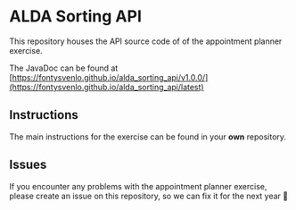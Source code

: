 # ALDA Sorting API

This repository houses the API source code of of the appointment planner exercise.

The JavaDoc can be found at [https://fontysvenlo.github.io/alda_sorting_api/v1.0.0/](https://fontysvenlo.github.io/alda_sorting_api/latest)

## Instructions

The main instructions for the exercise can be found in your **own** repository.

## Issues

If you encounter any problems with the appointment planner exercise, please create an issue on this repository, so we can fix it for the next year :raised_hands:
